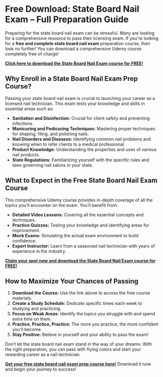 # Free Download: State Board Nail Exam – Full Preparation Guide

Preparing for the state board nail exam can be stressful. Many are looking for a comprehensive resource to pass their licensing exam. If you're looking for a **free and complete state board nail exam** preparation course, then look no further! You can download a comprehensive Udemy course completely free of charge!

[**Click here to download the State Board Nail Exam course for FREE!**](https://udemywork.com/state-board-nail-exam)

## Why Enroll in a State Board Nail Exam Prep Course?

Passing your state board nail exam is crucial to launching your career as a licensed nail technician. This exam tests your knowledge and skills in essential areas such as:

*   **Sanitation and Disinfection:** Crucial for client safety and preventing infections.
*   **Manicuring and Pedicuring Techniques:** Mastering proper techniques for shaping, filing, and polishing nails.
*   **Nail Disorders and Diseases:** Identifying common nail problems and knowing when to refer clients to a medical professional.
*   **Product Knowledge:** Understanding the properties and uses of various nail products.
*   **State Regulations:** Familiarizing yourself with the specific rules and laws governing nail salons in your state.

## What to Expect in the Free State Board Nail Exam Course

This comprehensive Udemy course provides in-depth coverage of all the topics you'll encounter on the exam. You’ll benefit from:

*   **Detailed Video Lessons:** Covering all the essential concepts and techniques.
*   **Practice Quizzes:** Testing your knowledge and identifying areas for improvement.
*   **Mock Exams:** Simulating the actual exam environment to build confidence.
*   **Expert Instructor:** Learn from a seasoned nail technician with years of experience in the industry.

[**Claim your spot now and download the State Board Nail Exam course for FREE!**](https://udemywork.com/state-board-nail-exam)

## How to Maximize Your Chances of Passing

1.  **Download the Course:** Use the link above to access the free course materials.
2.  **Create a Study Schedule:** Dedicate specific times each week to studying and practicing.
3.  **Focus on Weak Areas:** Identify the topics you struggle with and spend extra time on them.
4.  **Practice, Practice, Practice:** The more you practice, the more confident you'll become.
5.  **Stay Positive:** Believe in yourself and your ability to pass the exam!

Don’t let the state board nail exam stand in the way of your dreams. With the right preparation, you can pass with flying colors and start your rewarding career as a nail technician.

**[Get your free state board nail exam prep course here!](https://udemywork.com/state-board-nail-exam)** Download it now and begin your journey to success!
